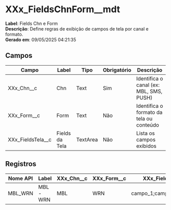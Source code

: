 # XXx_FieldsChnForm__mdt

**Label**: Fields Chn e Form  
**Descrição**: Define regras de exibição de campos de tela por canal e formato.  
**Gerado em**: 09/05/2025 04:21:35

## Campos

| Campo              | Label           | Tipo      | Obrigatório | Descrição                                   |
|-------------------|------------------|-----------|-------------|----------------------------------------------|
| XXx_Chn__c        | Chn              | Text      | Sim         | Identifica o canal (ex: MBL, SMS, PUSH)      |
| XXx_Form__c       | Form             | Text      | Não         | Identifica o formato da tela ou conteúdo     |
| XXx_FieldsTela__c | Fields da Tela   | TextArea  | Não         | Lista os campos exibidos                     |

## Registros

| Nome API       | Label        | XXx_Chn__c | XXx_Form__c | XXx_FieldsTela__c         |
|----------------|--------------|------------|-------------|----------------------------|
| MBL_WRN        | MBL - WRN    | MBL        | WRN         | campo_1;campo_2;campo_3    |
